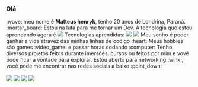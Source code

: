 <h3>Olá</h3> :wave: meu nome é <strong>Matteus henryk</strong>, tenho 20 anos de Londrina, Paraná.<br>
:mortar_board: Estou na luta para me tornar um Dev. 
A tecnologia que estou aprendendo agora é  <img src = "https://img.shields.io/badge/javascript-%23F7DF1E.svg?&style=flat-square&logo=javascript&logoColor=black" /> 
Tecnologias aprendidas:
<img src = "https://img.shields.io/badge/html-%23239120.svg?&style=flat-square&logo=html5&logoColor=white" />
<img src = "https://img.shields.io/badge/css-%23239120.svg?&style=flat-square&logo=css3&logoColor=white" />
Meu sonho é poder ganhar a vida atravez das minhas linhas de codigo :heart:
Meus hobbies são games :video_game: e passar horas codando :computer:
Tenho diversos projetos feitos durante imersões, cursos ou feitos por mim e vovê pode ficar a vontade para explorar.
Estou aberto para networking :wink:, você pode me encontrar nas redes sociais a baixo :point_down:<br><br>
<a href="https://www.linkedin.com/in/matteus-henryk-086451196/"><img src="https://img.shields.io/badge/linkedin-%230077B5.svg?&style=for-the-badge&logo=linkedin&logoColor=white" /></a>
<a href="https://www.instagram.com/matteusfrancischini/?hl=pt-br"><img src="https://img.shields.io/badge/instagram-%23E4405F.svg?&style=for-the-badge&logo=instagram&logoColor=white" /></a>
<a href="https://api.whatsapp.com/send?phone=5543988364276&text=Ol%C3%A1%2C%20tudo%20bem%3F%20Logo%20mais%20responderei%20sua%20mensagem%2C%20se%20quiser%20pode%20j%C3%A1%20deixar%20aqui%20sua%20mensagem.%20Obrigado!"><img src = "https://img.shields.io/badge/WHATSAPP-%2325D366.svg?&style=for-the-badge&logo=whatsapp&logoColor=white" /></a>
<a href="mailto: matteus.henryk2@gmail.com"><img src="https://img.shields.io/badge/-matteus.henryk2@gmail.com-c14438?style=flat-square&logo=Gmail&logoColor=white&link=mailto:matteus.henryk2@gmail.com"></a>
